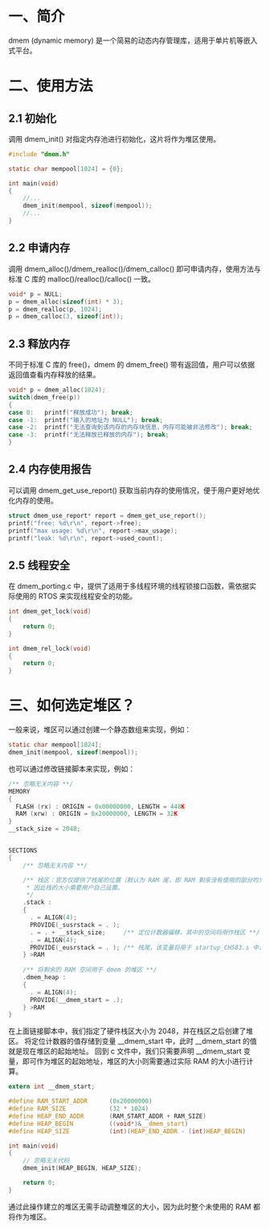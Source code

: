 # 一、简介
dmem (dynamic memory) 是一个简易的动态内存管理库，适用于单片机等嵌入式平台。

# 二、使用方法
## 2.1 初始化
调用 dmem_init() 对指定内存池进行初始化，这片将作为堆区使用。
```c
#include "dmem.h"

static char mempool[1024] = {0};

int main(void)
{
    //...
    dmem_init(mempool, sizeof(mempool));
    //...
}
```

## 2.2 申请内存
调用 dmem_alloc()/dmem_realloc()/dmem_calloc() 即可申请内存，使用方法与标准 C 库的 malloc()/realloc()/calloc() 一致。
```c
void* p = NULL;
p = dmem_alloc(sizeof(int) * 3);
p = dmem_realloc(p, 1024);
p = dmem_calloc(3, sizeof(int)); 
```
## 2.3 释放内存
不同于标准 C 库的 free()，dmem 的 dmem_free() 带有返回值，用户可以依据返回值查看内存释放的结果。
```c
void* p = dmem_alloc(1024);
switch(dmem_free(p))
{
case 0:   printf("释放成功"); break;
case -1:  printf("输入的地址为 NULL"); break;
case -2:  printf("无法查询到该内存的内存块信息，内存可能被非法修改"); break;
case -3:  printf("无法释放已释放的内存"); break;
}
```
## 2.4 内存使用报告
可以调用 dmem_get_use_report() 获取当前内存的使用情况，便于用户更好地优化内存的使用。
```c
struct dmem_use_report* report = dmem_get_use_report();
printf("free: %d\r\n", report->free);
printf("max usage: %d\r\n", report->max_usage);
printf("leak: %d\r\n", report->used_count);
```
## 2.5 线程安全
在 dmem_porting.c 中，提供了适用于多线程环境的线程锁接口函数，需依据实际使用的 RTOS 来实现线程安全的功能。
```c
int dmem_get_lock(void)
{
    return 0;
}

int dmem_rel_lock(void)
{
    return 0;
}
```
# 三、如何选定堆区？
一般来说，堆区可以通过创建一个静态数组来实现，例如：
```c
static char mempool[1024];
dmem_init(mempool, sizeof(mempool));
```
也可以通过修改链接脚本来实现，例如：
```c
/** 忽略无关内容 **/
MEMORY
{
  FLASH (rx) : ORIGIN = 0x00000000, LENGTH = 448K
  RAM (xrw) : ORIGIN = 0x20000000, LENGTH = 32K
}
__stack_size = 2048;


SECTIONS
{
    /** 忽略无关内容 **/

    /** 栈区：官方仅提供了栈尾的位置（默认为 RAM 尾，即 RAM 剩余没有使用的部分均为栈），
     * 因此栈的大小需要用户自己设置。
     */
    .stack :
    {
      . = ALIGN(4);
      PROVIDE(_susrstack = . );		
      . = . + __stack_size;		/** 定位计数器偏移，其中的空间将用作栈区 **/
      . = ALIGN(4);
      PROVIDE(_eusrstack = . );	/** 栈尾，该变量将用于 startup_CH583.s 中，指定栈的尾部 **/
    } >RAM  
  
    /** 将剩余的 RAM 空间用于 dmem 的堆区 **/
    .dmem_heap :
    {
      . = ALIGN(4);
      PROVIDE(__dmem_start = .);
    } >RAM
}
```
在上面链接脚本中，我们指定了硬件栈区大小为 2048，并在栈区之后创建了堆区。
将定位计数器的值存储到变量 __dmem_start 中，此时 __dmem_start 的值就是现在堆区的起始地址。
回到 c 文件中，我们只需要声明 __dmem_start 变量，即可作为堆区的起始地址，堆区的大小则需要通过实际 RAM 的大小进行计算。
```c
extern int __dmem_start;

#define RAM_START_ADDR      (0x20000000)
#define RAM_SIZE            (32 * 1024)
#define HEAP_END_ADDR       (RAM_START_ADDR + RAM_SIZE)
#define HEAP_BEGIN          ((void*)&__dmem_start)
#define HEAP_SIZE           (int)(HEAP_END_ADDR - (int)HEAP_BEGIN)

int main(void)
{
    // 忽略无关代码
    dmem_init(HEAP_BEGIN, HEAP_SIZE);

    return 0;
}
```
通过此操作建立的堆区无需手动调整堆区的大小，因为此时整个未使用的 RAM 都将作为堆区。










